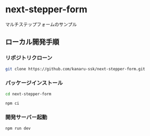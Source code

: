# next-stepper-form

マルチステップフォームのサンプル

## ローカル開発手順

### リポジトリクローン

```sh
git clone https://github.com/kanaru-ssk/next-stepper-form.git
```

### パッケージインストール

```sh
cd next-stepper-form

npm ci
```

### 開発サーバー起動

```sh
npm run dev
```
